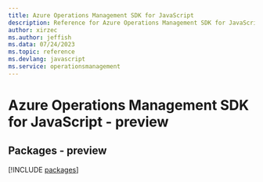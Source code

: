 ```yaml
---
title: Azure Operations Management SDK for JavaScript
description: Reference for Azure Operations Management SDK for JavaScript
author: xirzec
ms.author: jeffish
ms.data: 07/24/2023
ms.topic: reference
ms.devlang: javascript
ms.service: operationsmanagement
---
```

# Azure Operations Management SDK for JavaScript - preview
## Packages - preview
[!INCLUDE [packages](operations-management-index.md)]